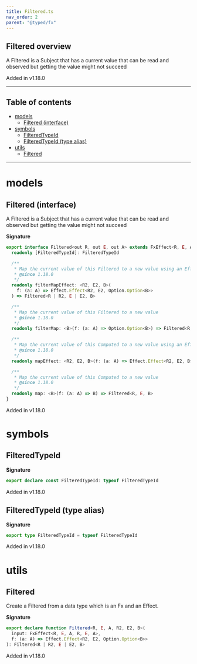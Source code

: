 ```yaml
---
title: Filtered.ts
nav_order: 2
parent: "@typed/fx"
---
```


## Filtered overview

A Filtered is a Subject that has a current value that can be read and observed
but getting the value might not succeed

Added in v1.18.0

---

<h2 class="text-delta">Table of contents</h2>

- [models](#models)
  - [Filtered (interface)](#filtered-interface)
- [symbols](#symbols)
  - [FilteredTypeId](#filteredtypeid)
  - [FilteredTypeId (type alias)](#filteredtypeid-type-alias)
- [utils](#utils)
  - [Filtered](#filtered)

---

# models

## Filtered (interface)

A Filtered is a Subject that has a current value that can be read and observed
but getting the value might not succeed

**Signature**

```ts
export interface Filtered<out R, out E, out A> extends FxEffect<R, E, A, R, E | Cause.NoSuchElementException, A> {
  readonly [FilteredTypeId]: FilteredTypeId

  /**
   * Map the current value of this Filtered to a new value using an Effect
   * @since 1.18.0
   */
  readonly filterMapEffect: <R2, E2, B>(
    f: (a: A) => Effect.Effect<R2, E2, Option.Option<B>>
  ) => Filtered<R | R2, E | E2, B>

  /**
   * Map the current value of this Filtered to a new value
   * @since 1.18.0
   */
  readonly filterMap: <B>(f: (a: A) => Option.Option<B>) => Filtered<R, E, B>

  /**
   * Map the current value of this Computed to a new value using an Effect
   * @since 1.18.0
   */
  readonly mapEffect: <R2, E2, B>(f: (a: A) => Effect.Effect<R2, E2, B>) => Filtered<R | R2, E | E2, B>

  /**
   * Map the current value of this Computed to a new value
   * @since 1.18.0
   */
  readonly map: <B>(f: (a: A) => B) => Filtered<R, E, B>
}
```

Added in v1.18.0

# symbols

## FilteredTypeId

**Signature**

```ts
export declare const FilteredTypeId: typeof FilteredTypeId
```

Added in v1.18.0

## FilteredTypeId (type alias)

**Signature**

```ts
export type FilteredTypeId = typeof FilteredTypeId
```

Added in v1.18.0

# utils

## Filtered

Create a Filtered from a data type which is an Fx and an Effect.

**Signature**

```ts
export declare function Filtered<R, E, A, R2, E2, B>(
  input: FxEffect<R, E, A, R, E, A>,
  f: (a: A) => Effect.Effect<R2, E2, Option.Option<B>>
): Filtered<R | R2, E | E2, B>
```

Added in v1.18.0
